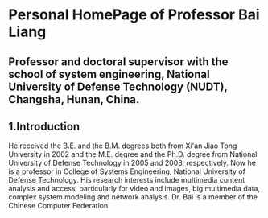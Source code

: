 # Personal HomePage of Professor Bai Liang
## Professor and doctoral supervisor with the school of system engineering, National University of Defense Technology (NUDT), Changsha, Hunan, China.
## 1.Introduction
He received the B.E. and the B.M. degrees both from Xi'an Jiao Tong University in 2002 and the M.E. degree and the Ph.D. degree from National University of Defense Technology in 2005 and 2008, respectively. Now he is a professor in College of Systems Engineering, National University of Defense Technology. 
His research interests include multimedia content analysis and access, particularly for video and images, big multimedia data, complex system modeling and network analysis. Dr. Bai is a member of the Chinese Computer Federation.
